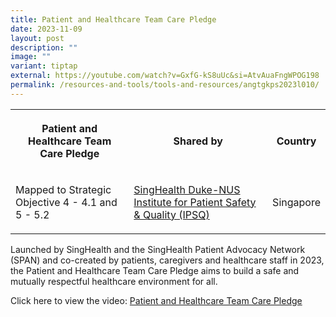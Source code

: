 ```yaml
---
title: Patient and Healthcare Team Care Pledge
date: 2023-11-09
layout: post
description: ""
image: ""
variant: tiptap
external: https://youtube.com/watch?v=GxfG-kS8uUc&si=AtvAuaFngWPOG198
permalink: /resources-and-tools/tools-and-resources/angtgkps2023l010/
---
```

<table><tbody><tr><th rowspan="1" colspan="1"><p>Patient and Healthcare Team Care Pledge</p></th><th rowspan="1" colspan="1"><p>Shared by</p></th><th rowspan="1" colspan="1"><p>Country</p></th></tr><tr><td rowspan="1" colspan="1"><p>Mapped to Strategic Objective 4 - 4.1 and 5 - 5.2</p></td><td rowspan="1" colspan="1"><p><a href="https://www.singhealthdukenus.com.sg/ipsq" rel="noopener noreferrer nofollow" target="_blank">SingHealth Duke-NUS Institute for Patient Safety &amp; Quality (IPSQ)</a></p></td><td rowspan="1" colspan="1"><p>Singapore</p></td></tr></tbody></table><p>Launched by SingHealth and the SingHealth Patient Advocacy Network (SPAN) and co-created by patients, caregivers and healthcare staff in 2023, the Patient and Healthcare Team Care Pledge aims to build a safe and mutually respectful healthcare environment for all.</p><p>Click here to view the video: <a href="https://youtube.com/watch?v=GxfG-kS8uUc&amp;si=AtvAuaFngWPOG198" rel="noopener noreferrer nofollow" target="_blank">Patient and Healthcare Team Care Pledge</a></p>